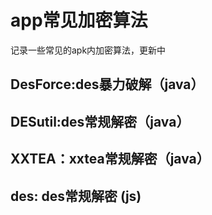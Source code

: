 # app常见加密算法

记录一些常见的apk内加密算法，更新中

## DesForce:des暴力破解（java）

## DESutil:des常规解密（java）

## XXTEA：xxtea常规解密（java）

## des: des常规解密 (js)

